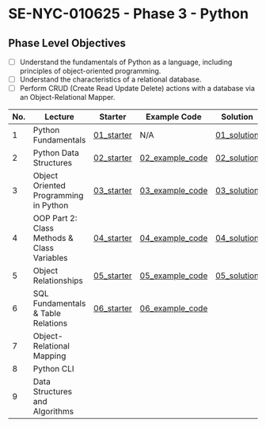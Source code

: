 # SE-NYC-010625 - Phase 3 - Python

## Phase Level Objectives

- [ ] Understand the fundamentals of Python as a language, including principles of object-oriented programming.
- [ ] Understand the characteristics of a relational database.
- [ ] Perform CRUD (Create Read Update Delete) actions with a database via an Object-Relational Mapper.

|No. | Lecture                          | Starter 	| Example Code 	| Solution 	|
|----|------------------------------	|:-----:	|--------	|---------	|
|1 | Python Fundamentals                         |[01_starter](https://github.com/RikkuX491/SE-NYC-010625-Phase-3/tree/01_starter)|N/A|[01_solution](https://github.com/RikkuX491/SE-NYC-010625-Phase-3/tree/01_solution)|
|2 | Python Data Structures                      |[02_starter](https://github.com/RikkuX491/SE-NYC-010625-Phase-3/tree/02_starter)|[02_example_code](https://github.com/RikkuX491/SE-NYC-010625-Phase-3/tree/02_example_code)|[02_solution](https://github.com/RikkuX491/SE-NYC-010625-Phase-3/tree/02_solution)|
|3 | Object Oriented Programming in Python       |[03_starter](https://github.com/RikkuX491/SE-NYC-010625-Phase-3/tree/03_starter)|[03_example_code](https://github.com/RikkuX491/SE-NYC-010625-Phase-3/tree/03_example_code)|[03_solution](https://github.com/RikkuX491/SE-NYC-010625-Phase-3/tree/03_solution)|
|4 | OOP Part 2: Class Methods & Class Variables |[04_starter](https://github.com/RikkuX491/SE-NYC-010625-Phase-3/tree/04_starter)|[04_example_code](https://github.com/RikkuX491/SE-NYC-010625-Phase-3/tree/04_example_code)|[04_solution](https://github.com/RikkuX491/SE-NYC-010625-Phase-3/tree/04_solution)|
|5 | Object Relationships                        |[05_starter](https://github.com/RikkuX491/SE-NYC-010625-Phase-3/tree/05_starter)|[05_example_code](https://github.com/RikkuX491/SE-NYC-010625-Phase-3/tree/05_example_code)|[05_solution](https://github.com/RikkuX491/SE-NYC-010625-Phase-3/tree/05_solution)|
|6 | SQL Fundamentals & Table Relations          |[06_starter](https://github.com/RikkuX491/SE-NYC-010625-Phase-3/tree/06_starter)|[06_example_code](https://github.com/RikkuX491/SE-NYC-010625-Phase-3/tree/06_example_code)||
|7 | Object-Relational Mapping                   ||||
|8 | Python CLI                                  ||||
|9 | Data Structures and Algorithms              ||||